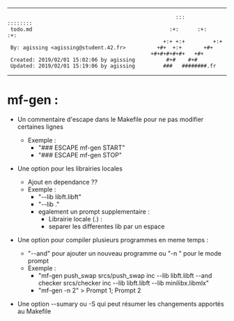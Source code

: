 ********************************************************************************
                                                                                
                                                          :::      ::::::::     
     todo.md                                            :+:      :+:    :+:     
                                                      +:+ +:+         +:+       
     By: agissing <agissing@student.42.fr>          +#+  +:+       +#+          
                                                  +#+#+#+#+#+   +#+             
     Created: 2019/02/01 15:02:06 by agissing          #+#    #+#               
     Updated: 2019/02/01 15:19:06 by agissing         ###   ########.fr         
                                                                                
********************************************************************************


# mf-gen :

- Un commentaire d'escape dans le Makefile pour ne pas modifier certaines lignes
  - Exemple :
  	- "### ESCAPE mf-gen START"
	- "### ESCAPE mf-gen STOP"

- Une option pour les librairies locales
  - Ajout en dependance ??
  - Exemple :
  	- "--lib libft.libft"
	- "--lib <nom-de-dossier>.<nom-de-la-lib>"
	- egalement un prompt supplementaire :
	  - Librairie locale (<dirname>.<libname>) :
	  - separer les differentes lib par un espace

- Une option pour compiler plusieurs programmes en meme temps :
  - "--and" pour ajouter un nouveau programme ou "-n <nbr>" pour le mode prompt
  - Exemple :
  	- "mf-gen push_swap srcs/push_swap inc --lib libft.libft --and checker srcs/checker inc --lib libft.libft --lib minilibx.libmlx"
	- "mf-gen -n 2" > Prompt 1; Prompt 2

- Une option --sumary ou -S qui peut résumer les changements apportés au Makefile